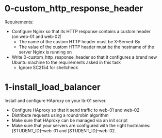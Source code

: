 # 0-custom_http_response_header
Requirements:
- Configure Nginx so that its HTTP response contains a custom header (on web-01 and web-02)
  - The name of the custom HTTP header must be X-Served-By
  - The value of the custom HTTP header must be the hostname of the server Nginx is running on
- Write 0-custom_http_response_header so that it configures a brand new Ubuntu machine to the requirements asked in this task
  - Ignore SC2154 for shellcheck

# 1-install_load_balancer
Install and configure HAproxy on your lb-01 server.
- Configure HAproxy so that it send traffic to web-01 and web-02
- Distribute requests using a roundrobin algorithm
- Make sure that HAproxy can be managed via an init script
- Make sure that your servers are configured with the right hostnames: [STUDENT_ID]-web-01 and [STUDENT_ID]-web-02.
